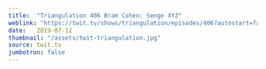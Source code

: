 ```yaml
---
title:  "Triangulation 406 Bram Cohen: Senge XYZ"
weblink: "https://twit.tv/shows/triangulation/episodes/406?autostart=false"
date:   2019-07-12
thumbnail: "/assets/twit-triangulation.jpg"
source: twit.tv
jumbotron: false
---
```

